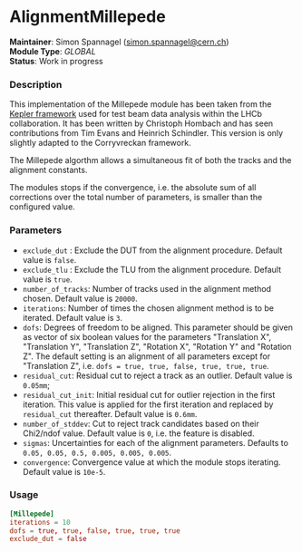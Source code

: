 # AlignmentMillepede
**Maintainer**: Simon Spannagel (<simon.spannagel@cern.ch>)  
**Module Type**: *GLOBAL*  
**Status**: Work in progress  

### Description
This implementation of the Millepede module has been taken from the [Kepler framework](https://gitlab.cern.ch/lhcb/Kepler) used for test beam data analysis within the LHCb collaboration. It has been written by Christoph Hombach and has seen contributions from Tim Evans and Heinrich Schindler. This version is only slightly adapted to the Corryvreckan framework.

The Millepede algorthm allows a simultaneous fit of both the tracks and the alignment constants.

The modules stops if the convergence, i.e. the absolute sum of all corrections over the total number of parameters, is smaller than the configured value.

### Parameters
* `exclude_dut` : Exclude the DUT from the alignment procedure. Default value
is `false`.
* `exclude_tlu` : Exclude the TLU from the alignment procedure. Default value
is `true`.
* `number_of_tracks`: Number of tracks used in the alignment method chosen. Default value is `20000`.
* `iterations`: Number of times the chosen alignment method is to be iterated. Default value is `3`.
* `dofs`: Degrees of freedom to be aligned. This parameter should be given as vector of six boolean values for the parameters "Translation X", "Translation Y", "Translation Z", "Rotation X", "Rotation Y" and "Rotation Z". The default setting is an alignment of all parameters except for "Translation Z", i.e. `dofs = true, true, false, true, true, true`.
* `residual_cut`: Residual cut to reject a track as an outlier. Default value is `0.05mm`;
* `residual_cut_init`: Initial residual cut for outlier rejection in the first iteration. This value is applied for the first iteration and replaced by `residual_cut` thereafter. Default value is `0.6mm`.
* `number_of_stddev`: Cut to reject track candidates based on their Chi2/ndof value. Default value is `0`, i.e. the feature is disabled.
* `sigmas`: Uncertainties for each of the alignment parameters. Defaults to `0.05, 0.05, 0.5, 0.005, 0.005, 0.005`.
* `convergence`: Convergence value at which the module stops iterating. Default value is `10e-5`.

### Usage
```toml
[Millepede]
iterations = 10
dofs = true, true, false, true, true, true
exclude_dut = false
```
